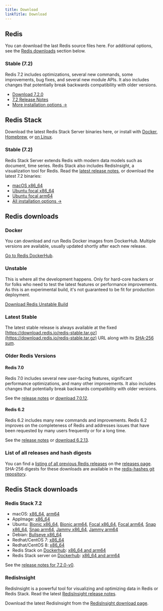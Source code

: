 ```yaml
---
title: Download
linkTitle: Download
---
```

<div class="download-cards">
<div id="download-redis">

## Redis

You can download the last Redis source files here. For additional options, see the [Redis downloads](#redis-downloads) section below.

### Stable (7.2)

Redis 7.2 includes optimizations, several new commands, some improvements, bug fixes, and several new module APIs. It also includes changes that potentially break backwards compatibility with older versions.

* [Download 7.2.0](https://github.com/redis/redis/archive/7.2.0.tar.gz)
* [7.2 Release Notes](https://raw.githubusercontent.com/redis/redis/7.2/00-RELEASENOTES)
* [More installation options ->](#redis-downloads)

</div>

<div id="download-redis-stack">

## Redis Stack

Download the latest Redis Stack Server binaries here, or install with [Docker](/docs/getting-started/install-stack/docker/), [Homebrew](/docs/stack/get-started/install/mac-os), or [on Linux](/docs/stack/get-started/install/linux).

### Stable (7.2)

Redis Stack Server extends Redis with modern data models such as document, time series. Redis Stack also includes RedisInsight, a visualization tool for Redis. Read the [latest release notes](https://github.com/redis-stack/redis-stack/releases/tag/v7.2.0-v0), or download the latest 7.2 binaries:

* [macOS x86_64](https://packages.redis.io/redis-stack/redis-stack-server-7.2.0-v0.catalina.x86_64.zip)
* [Ubuntu focal x86_64](https://packages.redis.io/redis-stack/redis-stack-server-7.2.0-v0.focal.x86_64.tar.gz)
* [Ubuntu focal arm64](https://packages.redis.io/redis-stack/redis-stack-server-7.2.0-v0.focal.arm64.tar.gz)
* [All installation options ->](#redis-stack-downloads)
</div>
</div>

<div id="download-details">

## Redis downloads

### Docker

You can download and run Redis Docker images from DockerHub. Multiple versions are available, usually updated shortly after each new release.

[Go to Redis DockerHub](https://hub.docker.com/_/redis).

### Unstable

This is where all the development happens. Only for hard-core hackers or for folks who need to test the latest features or performance improvements. As this is an experimental build, it's not guaranteed to be fit for production deployment.

[Download Redis Unstable Build](https://github.com/redis/redis/archive/unstable.tar.gz)

### Latest Stable

The latest stable release is always available at the fixed [https://download.redis.io/redis-stable.tar.gz](https://download.redis.io/redis-stable.tar.gz) URL along with its [SHA-256 sum](https://download.redis.io/redis-stable.tar.gz.SHA256SUM).

### Older Redis Versions

#### Redis 7.0

Redis 7.0 includes several new user-facing features, significant performance optimizations, and many other improvements. It also includes changes that potentially break backwards compatibility with older versions.

See the [release notes](https://raw.githubusercontent.com/redis/redis/7.0/00-RELEASENOTES) or [download 7.0.12](https://download.redis.io/releases/redis-7.0.12.tar.gz).

#### Redis 6.2

Redis 6.2 includes many new commands and improvements. Redis 6.2 improves on the completeness of Redis and addresses issues that have been requested by many users frequently or for a long time.

See the [release notes](https://raw.githubusercontent.com/redis/redis/6.2/00-RELEASENOTES) or [download 6.2.13](https://download.redis.io/releases/redis-6.2.13.tar.gz).


### List of all releases and hash digests

You can find a [listing of all previous Redis releases](https://download.redis.io/releases/) on the [releases page](https://download.redis.io/releases/). SHA-256 digests for these downloads are available in the [redis-hashes git repository](https://github.com/redis/redis-hashes/).

## Redis Stack downloads

### Redis Stack 7.2

* macOS: [x86_64](https://packages.redis.io/redis-stack/redis-stack-server-7.2.0-v0.catalina.x86_64.zip), [arm64](https://packages.redis.io/redis-stack/redis-stack-server-7.2.0-v0.monterey.arm64.zip)
* AppImage: [x86_64](https://packages.redis.io/redis-stack/redis-stack-server-7.2.0-v0-x86_64.AppImage)
* Ubuntu: [Bionic x86_64](https://packages.redis.io/redis-stack/redis-stack-server-7.2.0-v0.bionic.x86_64.tar.gz), [Bionic arm64](https://packages.redis.io/redis-stack/redis-stack-server-7.2.0-v0.bionic.arm64.tar.gz), [Focal x86_64](https://packages.redis.io/redis-stack/redis-stack-server-7.2.0-v0.focal.x86_64.tar.gz), [Focal arm64](https://packages.redis.io/redis-stack/redis-stack-server-7.2.0-v0.focal.arm64.tar.gz), [Snap x86_64](https://packages.redis.io/redis-stack/redis-stack-server-7.2.0-v0.x86_64.snap), [Snap arm64](https://packages.redis.io/redis-stack/redis-stack-server-7.2.0-v0.arm64.snap), [Jammy x86_64](https://packages.redis.io/redis-stack/redis-stack-server-7.2.0-v0.jammy.x86_64.tar.gz), [Jammy arm64](https://packages.redis.io/redis-stack/redis-stack-server-7.2.0-v0.jammy.arm64.tar.gz)
* Debian: [Bullseye x86_64](https://packages.redis.io/redis-stack/redis-stack-server-7.2.0-v0.bullseye.x86_64.tar.gz)
* Redhat/CentOS 7: [x86_64](https://packages.redis.io/redis-stack/redis-stack-server-7.2.0-v0.rhel7.x86_64.tar.gz)
* Redhat/CentOS 8: [x86_64](https://packages.redis.io/redis-stack/redis-stack-server-7.2.0-v0.rhel8.x86_64.tar.gz)
* Redis Stack on [Dockerhub](https://hub.docker.com/u/redis): [x86_64 and arm64](https://hub.docker.com/r/redis/redis-stack)
* Redis Stack server on [Dockerhub](https://hub.docker.com/u/redis): [x86_64 and arm64](https://hub.docker.com/r/redis/redis-stack-server)

See the [release notes for 7.2.0-v0](https://github.com/redis-stack/redis-stack/releases/tag/v7.2.0-v0).

### RedisInsight

RedisInsight is a powerful tool for visualizing and optimizing data in Redis or Redis Stack. Read the latest [RedisInsight release notes](https://github.com/RedisInsight/RedisInsight/releases).

Download the latest RedisInsight from the [RedisInsight download page](https://redis.com/redis-enterprise/redis-insight/).

</div>
